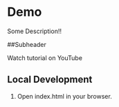 # Demo

Some Description!!


##Subheader

Watch tutorial on YouTube


##  Local Development

1. Open index.html in your browser.